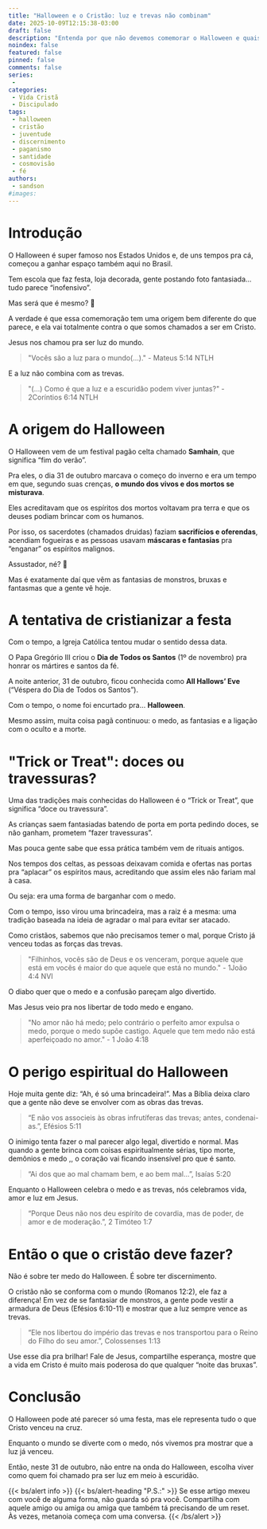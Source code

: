 ```yaml
---
title: "Halloween e o Cristão: luz e trevas não combinam"
date: 2025-10-09T12:15:38-03:00
draft: false
description: "Entenda por que não devemos comemorar o Halloween e quais as implicações espirituais dessa prática na vida cristã."
noindex: false
featured: false
pinned: false
comments: false
series:
 - 
categories:
 - Vida Cristã
 - Discipulado
tags:
 - halloween
 - cristão
 - juventude
 - discernimento
 - paganismo
 - santidade
 - cosmovisão
 - fé
authors:
 - sandson
#images:
---
```

# Introdução

O Halloween é super famoso nos Estados Unidos e, de uns tempos pra cá, começou a ganhar espaço também aqui no Brasil.

Tem escola que faz festa, loja decorada, gente postando foto fantasiada… tudo parece “inofensivo”.

Mas será que é mesmo? 🤔

A verdade é que essa comemoração tem uma origem bem diferente do que parece, e ela vai totalmente contra o que somos chamados a ser em Cristo.

Jesus nos chamou pra ser luz do mundo.

> "Vocês são a luz para o mundo(...)." - Mateus 5:14 NTLH

E a luz não combina com as trevas.

> "(...) Como é que a luz e a escuridão podem viver juntas?" - 2Coríntios 6:14 NTLH

# A origem do Halloween

O Halloween vem de um festival pagão celta chamado **Samhain**, que significa “fim do verão”.

Pra eles, o dia 31 de outubro marcava o começo do inverno e era um tempo em que, segundo suas crenças, **o mundo dos vivos e dos mortos se misturava**.

Eles acreditavam que os espíritos dos mortos voltavam pra terra e que os deuses podiam brincar com os humanos.

Por isso, os sacerdotes (chamados druidas) faziam **sacrifícios e oferendas**, acendiam fogueiras e as pessoas usavam **máscaras e fantasias** pra “enganar” os espíritos malignos.

Assustador, né? 😬

Mas é exatamente daí que vêm as fantasias de monstros, bruxas e fantasmas que a gente vê hoje.

# A tentativa de cristianizar a festa

Com o tempo, a Igreja Católica tentou mudar o sentido dessa data.

O Papa Gregório III criou o **Dia de Todos os Santos** (1º de novembro) pra honrar os mártires e santos da fé.

A noite anterior, 31 de outubro, ficou conhecida como **All Hallows’ Eve** (“Véspera do Dia de Todos os Santos”).

Com o tempo, o nome foi encurtado pra… **Halloween**.

Mesmo assim, muita coisa pagã continuou: o medo, as fantasias e a ligação com o oculto e a morte.

# "Trick or Treat": doces ou travessuras?

Uma das tradições mais conhecidas do Halloween é o “Trick or Treat”, que significa “doce ou travessura”.

As crianças saem fantasiadas batendo de porta em porta pedindo doces, se não ganham, prometem “fazer travessuras”.

Mas pouca gente sabe que essa prática também vem de rituais antigos.

Nos tempos dos celtas, as pessoas deixavam comida e ofertas nas portas pra “aplacar” os espíritos maus, acreditando que assim eles não fariam mal à casa.

Ou seja: era uma forma de barganhar com o medo.

Com o tempo, isso virou uma brincadeira, mas a raiz é a mesma: uma tradição baseada na ideia de agradar o mal para evitar ser atacado.

Como cristãos, sabemos que não precisamos temer o mal, porque Cristo já venceu todas as forças das trevas.

> "Filhinhos, vocês são de Deus e os venceram, porque aquele que está em vocês é maior do que aquele que está no mundo." - 1João 4:4 NVI

O diabo quer que o medo e a confusão pareçam algo divertido.

Mas Jesus veio pra nos libertar de todo medo e engano.

> "No amor não há medo; pelo contrário o perfeito amor expulsa o medo, porque o medo supõe castigo. Aquele que tem medo não está aperfeiçoado no amor." - 1 João 4:18

# O perigo espiritual do Halloween

Hoje muita gente diz: “Ah, é só uma brincadeira!”.
Mas a Bíblia deixa claro que a gente não deve se envolver com as obras das trevas.

> “E não vos associeis às obras infrutíferas das trevas; antes, condenai-as.”, Efésios 5:11

O inimigo tenta fazer o mal parecer algo legal, divertido e normal.
Mas quando a gente brinca com coisas espiritualmente sérias, tipo morte, demônios e medo ,, o coração vai ficando insensível pro que é santo.

> “Ai dos que ao mal chamam bem, e ao bem mal…”, Isaías 5:20

Enquanto o Halloween celebra o medo e as trevas, nós celebramos vida, amor e luz em Jesus.

> “Porque Deus não nos deu espírito de covardia, mas de poder, de amor e de moderação.”, 2 Timóteo 1:7

# Então o que o cristão deve fazer?

Não é sobre ter medo do Halloween.
É sobre ter discernimento.

O cristão não se conforma com o mundo (Romanos 12:2), ele faz a diferença!
Em vez de se fantasiar de monstros, a gente pode vestir a armadura de Deus (Efésios 6:10-11) e mostrar que a luz sempre vence as trevas.

> “Ele nos libertou do império das trevas e nos transportou para o Reino do Filho do seu amor.”, Colossenses 1:13

Use esse dia pra brilhar!
Fale de Jesus, compartilhe esperança, mostre que a vida em Cristo é muito mais poderosa do que qualquer “noite das bruxas”.

# Conclusão

O Halloween pode até parecer só uma festa, mas ele representa tudo o que Cristo venceu na cruz.

Enquanto o mundo se diverte com o medo, nós vivemos pra mostrar que a luz já venceu.

Então, neste 31 de outubro, não entre na onda do Halloween, escolha viver como quem foi chamado pra ser luz em meio à escuridão.

{{< bs/alert info >}}
{{< bs/alert-heading "P.S.:" >}}
Se esse artigo mexeu com você de alguma forma, não guarda só pra você. Compartilha com aquele amigo ou amiga ou amiga que também tá precisando de um reset. Às vezes, metanoia começa com uma conversa.
{{< /bs/alert >}}
